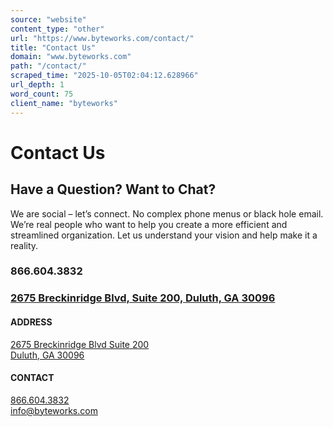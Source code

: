 ```yaml
---
source: "website"
content_type: "other"
url: "https://www.byteworks.com/contact/"
title: "Contact Us"
domain: "www.byteworks.com"
path: "/contact/"
scraped_time: "2025-10-05T02:04:12.628966"
url_depth: 1
word_count: 75
client_name: "byteworks"
---
```


# Contact Us

## Have a Question? Want to Chat?

We are social – let’s connect. No complex phone menus or black hole email. We’re real people who want to help you create a more efficient and streamlined organization. Let us understand your vision and help make it a reality.

### 866.604.3832

### [2675 Breckinridge Blvd, Suite 200, Duluth, GA 30096](https://maps.app.goo.gl/kSQV1Hdr7XPB5ab27)

#### ADDRESS

[2675 Breckinridge Blvd Suite 200  
Duluth, GA 30096](https://maps.app.goo.gl/CgnvPBK2ABG9MFnY6)

#### CONTACT

[866.604.3832](tel:+1866-604-3832)  
[info@byteworks.com](mailto:info@byteworks.com)